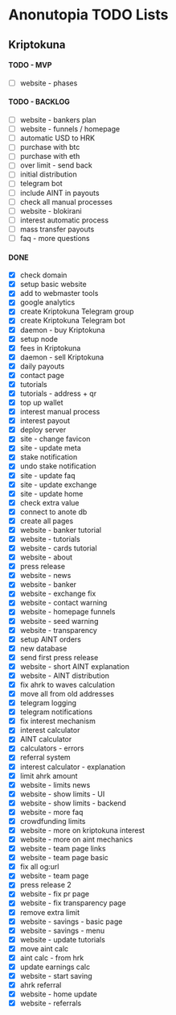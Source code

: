# Anonutopia TODO Lists

## Kriptokuna

#### TODO - MVP

- [ ] website - phases

#### TODO - BACKLOG

- [ ] website - bankers plan
- [ ] website - funnels / homepage
- [ ] automatic USD to HRK
- [ ] purchase with btc
- [ ] purchase with eth
- [ ] over limit - send back
- [ ] initial distribution
- [ ] telegram bot
- [ ] include AINT in payouts
- [ ] check all manual processes
- [ ] website - blokirani
- [ ] interest automatic process
- [ ] mass transfer payouts
- [ ] faq - more questions

#### DONE

- [x] check domain
- [x] setup basic website
- [x] add to webmaster tools
- [x] google analytics
- [x] create Kriptokuna Telegram group
- [x] create Kriptokuna Telegram bot
- [x] daemon - buy Kriptokuna
- [x] setup node
- [x] fees in Kriptokuna
- [x] daemon - sell Kriptokuna
- [x] daily payouts
- [x] contact page
- [x] tutorials
- [x] tutorials - address + qr
- [x] top up wallet
- [x] interest manual process
- [x] interest payout
- [x] deploy server
- [x] site - change favicon
- [x] site - update meta
- [x] stake notification
- [x] undo stake notification
- [x] site - update faq
- [x] site - update exchange
- [x] site - update home
- [x] check extra value
- [x] connect to anote db
- [x] create all pages
- [x] website - banker tutorial
- [x] website - tutorials
- [x] website - cards tutorial
- [x] website - about
- [x] press release
- [x] website - news
- [x] website - banker
- [x] website - exchange fix
- [x] website - contact warning
- [x] website - homepage funnels
- [x] website - seed warning
- [x] website - transparency
- [x] setup AINT orders
- [x] new database
- [x] send first press release
- [x] website - short AINT explanation
- [x] website - AINT distribution
- [x] fix ahrk to waves calculation
- [x] move all from old addresses
- [x] telegram logging
- [x] telegram notifications
- [x] fix interest mechanism
- [x] interest calculator
- [x] AINT calculator
- [x] calculators - errors
- [x] referral system
- [x] interest calculator - explanation
- [x] limit ahrk amount
- [x] website - limits news
- [x] website - show limits - UI
- [x] website - show limits - backend
- [x] website - more faq
- [x] crowdfunding limits
- [x] website - more on kriptokuna interest
- [x] website - more on aint mechanics
- [x] website - team page links
- [x] website - team page basic
- [x] fix all og:url
- [x] website - team page
- [x] press release 2
- [x] website - fix pr page
- [x] website - fix transparency page
- [x] remove extra limit
- [x] website - savings - basic page
- [x] website - savings - menu
- [x] website - update tutorials
- [x] move aint calc
- [x] aint calc - from hrk
- [x] update earnings calc
- [x] website - start saving
- [x] ahrk referral
- [x] website - home update
- [x] website - referrals
